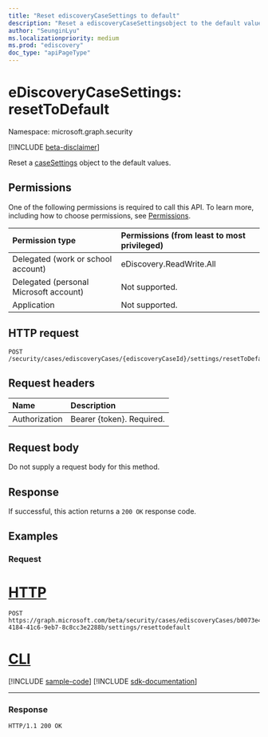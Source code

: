 ```yaml
---
title: "Reset ediscoveryCaseSettings to default"
description: "Reset a ediscoveryCaseSettingsobject to the default values."
author: "SeunginLyu"
ms.localizationpriority: medium
ms.prod: "ediscovery"
doc_type: "apiPageType"
---
```


# eDiscoveryCaseSettings: resetToDefault

Namespace: microsoft.graph.security

[!INCLUDE [beta-disclaimer](../../includes/beta-disclaimer.md)]

Reset a [caseSettings](../resources/security-ediscoverycaseSettings.md) object to the default values.

## Permissions

One of the following permissions is required to call this API. To learn more, including how to choose permissions, see [Permissions](/graph/permissions-reference).

|Permission type|Permissions (from least to most privileged)|
|:---|:---|
|Delegated (work or school account)|eDiscovery.ReadWrite.All|
|Delegated (personal Microsoft account)|Not supported.|
|Application|Not supported.|

## HTTP request

<!-- {
  "blockType": "ignored"
}
-->

``` http
POST /security/cases/ediscoveryCases/{ediscoveryCaseId}/settings/resetToDefault
```

## Request headers

|Name|Description|
|:---|:---|
|Authorization|Bearer {token}. Required.|

## Request body

Do not supply a request body for this method.

## Response

If successful, this action returns a `200 OK` response code.

## Examples

### Request


# [HTTP](#tab/http)
<!-- {
  "blockType": "request",
  "name": "settings_resettodefault_value"
}
-->

``` http
POST https://graph.microsoft.com/beta/security/cases/ediscoveryCases/b0073e4e-4184-41c6-9eb7-8c8cc3e2288b/settings/resettodefault
```

# [CLI](#tab/cli)
[!INCLUDE [sample-code](../includes/snippets/cli/settings-resettodefault-value-cli-snippets.md)]
[!INCLUDE [sdk-documentation](../includes/snippets/snippets-sdk-documentation-link.md)]

---

### Response

<!-- {
  "blockType": "response",
  "truncated": true
}
-->

``` http
HTTP/1.1 200 OK
```
